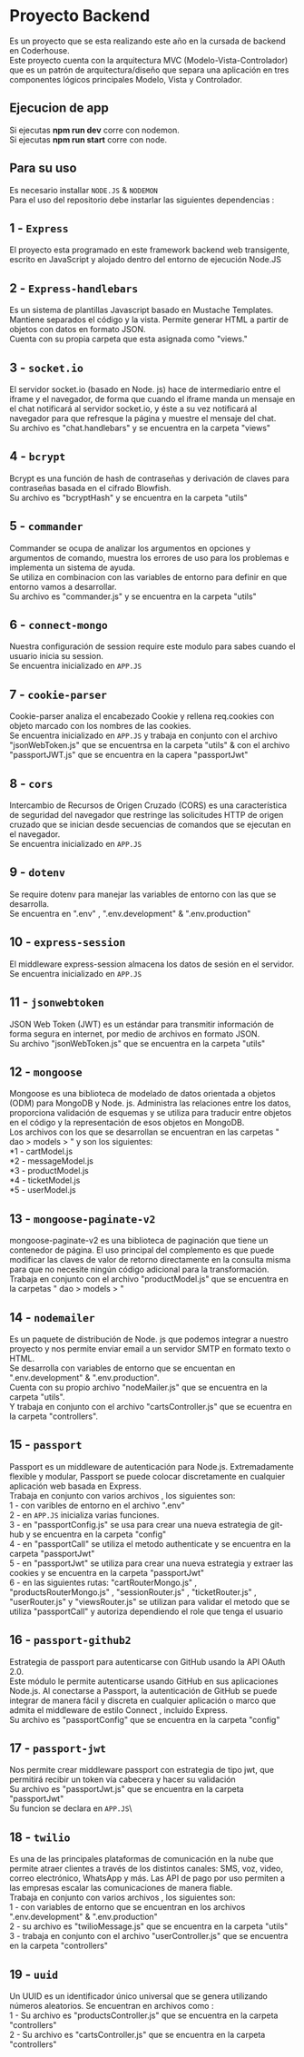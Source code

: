 # Proyecto Backend

Es un proyecto que se esta realizando este año en la cursada de backend en Coderhouse.\
Este proyecto cuenta con la arquitectura MVC (Modelo-Vista-Controlador) que es un patrón de arquitectura/diseño que separa una aplicación en tres componentes lógicos principales Modelo, Vista y Controlador.

## Ejecucion de app

Si ejecutas **npm run dev** corre con nodemon.\
Si ejecutas **npm run start** corre con node.

## Para su uso
Es necesario installar `NODE.JS` & `NODEMON`\
Para el uso del repositorio debe instarlar las siguientes dependencias :

## 1 - `Express`
El proyecto esta programado en este framework backend web transigente, escrito en JavaScript y alojado dentro del entorno de ejecución Node.JS

## 2 - `Express-handlebars`
Es un sistema de plantillas Javascript basado en Mustache Templates. Mantiene separados el código y la vista. Permite generar HTML a partir de objetos con datos en formato JSON.\
Cuenta con su propia carpeta que esta asignada como "views."

## 3 - `socket.io`
El servidor socket.io (basado en Node. js) hace de intermediario entre el iframe y el navegador, de forma que cuando el iframe manda un mensaje en el chat notificará al servidor socket.io, y éste a su vez notificará al navegador para que refresque la página y muestre el mensaje del chat.\
Su archivo es "chat.handlebars" y se encuentra en la carpeta "views"

## 4 - `bcrypt`
Bcrypt es una función de hash de contraseñas y derivación de claves para contraseñas basada en el cifrado Blowfish.\
Su archivo es "bcryptHash" y se encuentra en la carpeta "utils"

## 5 - `commander`
Commander se ocupa de analizar los argumentos en opciones y argumentos de comando, muestra los errores de uso para los problemas e implementa un sistema de ayuda.\
Se utiliza en combinacion con las variables de entorno para definir en que entorno vamos a desarrollar.\
Su archivo es "commander.js" y se encuentra en la carpeta "utils" 

## 6 - `connect-mongo`
Nuestra configuración de session require este modulo para sabes cuando el usuario inicia su session.\
Se encuentra inicializado en `APP.JS`

## 7 - `cookie-parser`
Cookie-parser analiza el encabezado Cookie y rellena req.cookies con objeto marcado con los nombres de las cookies.\
Se encuentra inicializado en `APP.JS` y trabaja en conjunto con el archivo "jsonWebToken.js" que se encuentrsa en la carpeta "utils" &
con el archivo "passportJWT.js" que se encuentra en la capera "passportJwt" 

## 8 - `cors`
Intercambio de Recursos de Origen Cruzado (CORS) es una característica de seguridad del navegador que restringe las solicitudes HTTP de origen cruzado que se inician desde secuencias de comandos que se ejecutan en el navegador.\
Se encuentra inicializado en `APP.JS`

## 9 - `dotenv`
Se require dotenv para manejar las variables de entorno con las que se desarrolla.\
Se encuentra en ".env" , ".env.development" & ".env.production"

## 10 - `express-session`
El middleware express-session almacena los datos de sesión en el servidor.\
Se encuentra inicializado en `APP.JS`

## 11 - `jsonwebtoken`
JSON Web Token (JWT) es un estándar para transmitir información de forma segura en internet, por medio de archivos en formato JSON.\
Su archivo "jsonWebToken.js" que se encuentra en la carpeta "utils" 

## 12 - `mongoose`
Mongoose es una biblioteca de modelado de datos orientada a objetos (ODM) para MongoDB y Node. js. Administra las relaciones entre los datos, proporciona validación de esquemas y se utiliza para traducir entre objetos en el código y la representación de esos objetos en MongoDB.\
Los archivos con los que se desarrollan se encuentran en las carpetas " dao > models > " y son los siguientes:\
*1 - cartModel.js\
*2 - messageModel.js\
*3 - productModel.js\
*4 - ticketModel.js\
*5 - userModel.js

## 13 - `mongoose-paginate-v2`
mongoose-paginate-v2 es una biblioteca de paginación que tiene un contenedor de página. El uso principal del complemento es que puede modificar las claves de valor de retorno directamente en la consulta misma para que no necesite ningún código adicional para la transformación.\
Trabaja en conjunto con el archivo "productModel.js" que se encuentra en la carpetas " dao > models > "

## 14 - `nodemailer`
Es un paquete de distribución de Node. js que podemos integrar a nuestro proyecto y nos permite enviar email a un servidor SMTP en formato texto o HTML.\
Se desarrolla con variables de entorno que se encuentan en ".env.development" & ".env.production".\
Cuenta con su propio archivo "nodeMailer.js" que se encuentra en la carpeta "utils".\
Y trabaja en conjunto con el archivo "cartsController.js" que se ecuentra en la carpeta "controllers".

## 15 - `passport`
Passport es un middleware de autenticación para Node.js. Extremadamente flexible y modular, Passport se puede colocar discretamente en cualquier aplicación web basada en Express.\
Trabaja en conjunto con varios archivos , los siguientes son:\
1 - con varibles de entorno en el archivo ".env"\
2 - en `APP.JS` inicializa varias funciones.\
3 - en "passportConfig.js" se usa para crear una nueva estrategia de git-hub y se encuentra en la carpeta "config"\
4 - en "passportCall" se utiliza el metodo authenticate y se encuentra en la carpeta "passportJwt"\
5 - en "passportJwt" se utiliza para crear una nueva estrategia y extraer las cookies y se encuentra en la carpeta "passportJwt"\
6 - en las siguientes rutas: "cartRouterMongo.js" , "productsRouterMongo.js" , "sessionRouter.js" , "ticketRouter.js" , "userRouter.js" y "viewsRouter.js" se utilizan para validar el metodo que se utiliza "passportCall" y autoriza dependiendo el role que tenga el usuario

## 16 - `passport-github2`
Estrategia de passport para autenticarse con GitHub usando la API OAuth 2.0.\
Este módulo le permite autenticarse usando GitHub en sus aplicaciones Node.js. Al conectarse a Passport, la autenticación de GitHub se puede integrar de manera fácil y discreta en cualquier aplicación o marco que admita el middleware de estilo Connect , incluido Express.\
Su archivo es "passportConfig" que se encuentra en la carpeta "config"

## 17 - `passport-jwt`
Nos permite crear middleware passport con estrategia de tipo jwt, que permitirá recibir un token vía cabecera y hacer su validación\
Su archivo es "passportJwt.js" que se encuentra en la carpeta "passportJwt"\
Su funcion se declara en `APP.JS`\

## 18 - `twilio`
Es una de las principales plataformas de comunicación en la nube que permite atraer clientes a través de los distintos canales: SMS, voz, video, correo electrónico, WhatsApp y más. Las API de pago por uso permiten a las empresas escalar las comunicaciones de manera fiable.\
Trabaja en conjunto con varios archivos , los siguientes son:\
1 - con variables de entorno que se encuentran en los archivos ".env.development" & ".env.production"\
2 - su archivo es "twilioMessage.js" que se encuentra en la carpeta "utils"\
3 - trabaja en conjunto con el archivo "userController.js" que se encuentra en la carpeta "controllers"

## 19 - `uuid`
Un UUID es un identificador único universal que se genera utilizando números aleatorios.
Se encuentran en archivos como :\
1 - Su archivo es "productsController.js" que se encuentra en la carpeta "controllers"\
2 - Su archivo es "cartsController.js" que se encuentra en la carpeta "controllers"